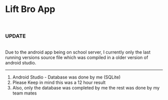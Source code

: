 # Lift Bro App
</br>
<h3> UPDATE </h3>
</br>
Due to the android app being on school server, I currently only the last running versions source file which was compiled in a older version of android studio.
<hr>

1. Android Studio - Database was done by me (SQLite)</br>
2. Please Keep in mind this was a 12 hour result </br>
3. Also, only the database was completed by me the rest was done by my team mates
